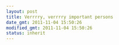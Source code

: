 ```yaml
---
layout: post
title: Verrrry, verrrry important persons
date_gmt: 2011-11-04 15:50:26
modified_gmt: 2011-11-04 15:50:26
status: inherit
---
```



